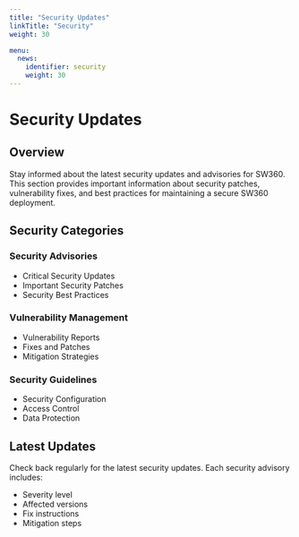 ```yaml
---
title: "Security Updates"
linkTitle: "Security"
weight: 30

menu:
  news:
    identifier: security
    weight: 30
---
```


# Security Updates

## Overview

Stay informed about the latest security updates and advisories for SW360. This section provides important information about security patches, vulnerability fixes, and best practices for maintaining a secure SW360 deployment.

## Security Categories

### Security Advisories
- Critical Security Updates
- Important Security Patches
- Security Best Practices

### Vulnerability Management
- Vulnerability Reports
- Fixes and Patches
- Mitigation Strategies

### Security Guidelines
- Security Configuration
- Access Control
- Data Protection

## Latest Updates

Check back regularly for the latest security updates. Each security advisory includes:
- Severity level
- Affected versions
- Fix instructions
- Mitigation steps 